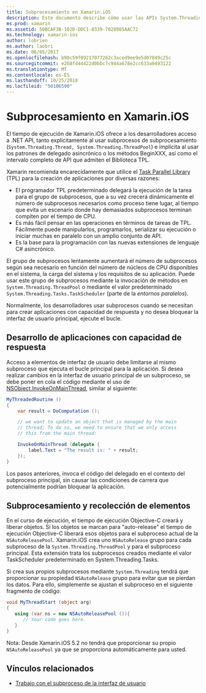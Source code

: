 ```yaml
---
title: Subprocesamiento en Xamarin.iOS
description: Este documento describe cómo usar las APIs System.Threading en una aplicación de Xamarin.iOS. Describe la biblioteca TPL, creación de aplicaciones con capacidad de respuesta y recolección de elementos.
ms.prod: xamarin
ms.assetid: 50BCAF3B-1020-DDC1-0339-7028985AAC72
ms.technology: xamarin-ios
author: lobrien
ms.author: laobri
ms.date: 06/05/2017
ms.openlocfilehash: b90c59f09217077262c3aced9ee9e5d07849c25c
ms.sourcegitcommit: e268fd44422d0bbc7c944a678e2cc633a0493122
ms.translationtype: MT
ms.contentlocale: es-ES
ms.lasthandoff: 10/25/2018
ms.locfileid: "50106590"
---
```

# <a name="threading-in-xamarinios"></a>Subprocesamiento en Xamarin.iOS

El tiempo de ejecución de Xamarin.iOS ofrece a los desarrolladores acceso a .NET API, tanto explícitamente al usar subprocesos de subprocesamiento (`System.Threading.Thread, System.Threading.ThreadPool`) e implícita al usar los patrones de delegado asincrónico o los métodos BeginXXX, así como el intervalo completo de API que admiten el Biblioteca TPL.



Xamarin recomienda encarecidamente que utilice el [Task Parallel Library](http://msdn.microsoft.com/library/dd460717.aspx) (TPL) para la creación de aplicaciones por diversas razones:
-  El programador TPL predeterminado delegará la ejecución de la tarea para el grupo de subprocesos, que a su vez crecerá dinámicamente el número de subprocesos necesarios como proceso tiene lugar, al tiempo que evita un escenario donde hay demasiados subprocesos terminan compiten por el tiempo de CPU. 
-  Es más fácil pensar en las operaciones en términos de tareas de TPL. Fácilmente puede manipularlos, programarlos, serializar su ejecución o iniciar muchas en paralelo con un amplio conjunto de API. 
-  Es la base para la programación con las nuevas extensiones de lenguaje C# asincrónico. 


El grupo de subprocesos lentamente aumentará el número de subprocesos según sea necesario en función del número de núcleos de CPU disponibles en el sistema, la carga del sistema y los requisitos de su aplicación. Puede usar este grupo de subprocesos mediante la invocación de métodos en `System.Threading.ThreadPool` o mediante el valor predeterminado `System.Threading.Tasks.TaskScheduler` (parte de la *entornos paralelos*).

Normalmente, los desarrolladores usar subprocesos cuando se necesitan para crear aplicaciones con capacidad de respuesta y no desea bloquear la interfaz de usuario principal, ejecute el bucle.

 <a name="Developing_Responsive_Applications" />


## <a name="developing-responsive-applications"></a>Desarrollo de aplicaciones con capacidad de respuesta

Acceso a elementos de interfaz de usuario debe limitarse al mismo subproceso que ejecuta el bucle principal para la aplicación. Si desea realizar cambios en la interfaz de usuario principal de un subproceso, se debe poner en cola el código mediante el uso de [NSObject.InvokeOnMainThread](https://developer.xamarin.com/api/type/Foundation.NSObject/), similar al siguiente:

```csharp
MyThreadedRoutine ()  
{  
    var result = DoComputation ();  

    // we want to update an object that is managed by the main
    // thread; To do so, we need to ensure that we only access
    // this from the main thread:

    InvokeOnMainThread (delegate {  
        label.Text = "The result is: " + result;  
    });
}
```

Los pasos anteriores, invoca el código del delegado en el contexto del subproceso principal, sin causar las condiciones de carrera que potencialmente podrían bloquear la aplicación.

 <a name="Threading_and_Garbage_Collection" />


## <a name="threading-and-garbage-collection"></a>Subprocesamiento y recolección de elementos

En el curso de ejecución, el tiempo de ejecución Objective-C creará y liberar objetos. Si los objetos se marcan para "auto-release" el tiempo de ejecución Objective-C liberará esos objetos para el subproceso actual de la `NSAutoReleasePool`. Xamarin.iOS crea uno `NSAutoRelease` grupo para cada subproceso de la `System.Threading.ThreadPool` y para el subproceso principal. Esta extensión trata los subprocesos creados mediante el valor TaskScheduler predeterminado en System.Threading.Tasks.

Si crea sus propios subprocesos mediante `System.Threading` tendrá que proporcionar su propiedad `NSAutoRelease` grupo para evitar que se pierdan los datos. Para ello, simplemente se ajustan el subproceso en el siguiente fragmento de código:

```csharp
void MyThreadStart (object arg)
{
   using (var ns = new NSAutoReleasePool ()){
      // Your code goes here.
   }
}
```

Nota: Desde Xamarin.iOS 5.2 no tendrá que proporcionar su propio `NSAutoReleasePool` ya que se proporciona automáticamente para usted.


## <a name="related-links"></a>Vínculos relacionados

- [Trabajo con el subproceso de la interfaz de usuario](~/ios/user-interface/ios-ui/ui-thread.md)

